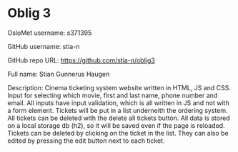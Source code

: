 # Oblig 3
OsloMet username: s371395

GitHub username: stia-n

GitHub repo URL: https://github.com/stia-n/oblig3

Full name: Stian Gunnerus Haugen

Description: Cinema ticketing system website written in HTML, JS and CSS. Input for selecting which movie, first and last name, phone number and email. All inputs have input validation, which is all written in JS and not with a form element. Tickets will be put in a list underneith the ordering system. All tickets can be deleted with the delete all tickets button.
All data is stored on a local storage db (h2), so it will be saved even if the page is reloaded.
Tickets can be deleted by clicking on the ticket in the list. They can also be edited by pressing the edit button next to each ticket.